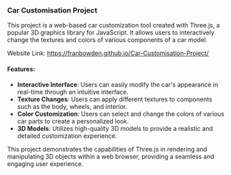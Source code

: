 ### Car Customisation Project

This project is a web-based car customization tool created with Three.js, a popular 3D graphics library for JavaScript. It allows users to interactively change the textures and colors of various components of a car model.

Website Link: https://franbowden.github.io/Car-Customisation-Project/

#### Features:
- **Interactive Interface**: Users can easily modify the car's appearance in real-time through an intuitive interface.
- **Texture Changes**: Users can apply different textures to components such as the body, wheels, and interior.
- **Color Customization**: Users can select and change the colors of various car parts to create a personalized look.
- **3D Models**: Utilizes high-quality 3D models to provide a realistic and detailed customization experience.

This project demonstrates the capabilities of Three.js in rendering and manipulating 3D objects within a web browser, providing a seamless and engaging user experience.
